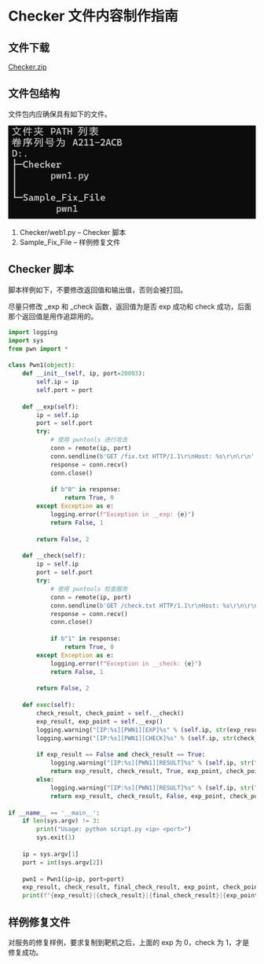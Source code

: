 # Checker 文件内容制作指南
文件下载
----

[Checker.zip](Checker.zip)

文件包结构
-----

文件包内应确保具有如下的文件。

![](Checker%20%E6%96%87%E4%BB%B6%E5%86%85%E5%AE%B9%E5%88%B6%E4%BD%9C%E6%8C%87%E5%8D%97_image.png)

1.  Checker/web1.py – Checker 脚本
2.  Sample\_Fix\_File – 样例修复文件

Checker 脚本
----------

脚本样例如下，不要修改返回值和输出值，否则会被打回。

尽量只修改 \_exp 和 \_check 函数，返回值为是否 exp 成功和 check 成功，后面那个返回值是用作追踪用的。

```python
import logging
import sys
from pwn import *

class Pwn1(object):
    def __init__(self, ip, port=20003):
        self.ip = ip
        self.port = port

    def __exp(self):
        ip = self.ip
        port = self.port
        try:
            # 使用 pwntools 进行攻击
            conn = remote(ip, port)
            conn.sendline(b'GET /fix.txt HTTP/1.1\r\nHost: %s\r\n\r\n' % ip.encode())
            response = conn.recv()
            conn.close()

            if b"0" in response:
                return True, 0
        except Exception as e:
            logging.error(f"Exception in __exp: {e}")
            return False, 1

        return False, 2

    def __check(self):
        ip = self.ip
        port = self.port
        try:
            # 使用 pwntools 检查服务
            conn = remote(ip, port)
            conn.sendline(b'GET /check.txt HTTP/1.1\r\nHost: %s\r\n\r\n' % ip.encode())
            response = conn.recv()
            conn.close()

            if b"1" in response:
                return True, 0
        except Exception as e:
            logging.error(f"Exception in __check: {e}")
            return False, 1

        return False, 2

    def exec(self):
        check_result, check_point = self.__check()
        exp_result, exp_point = self.__exp()
        logging.warning("[IP:%s][PWN1][EXP]%s" % (self.ip, str(exp_result)))
        logging.warning("[IP:%s][PWN1][CHECK]%s" % (self.ip, str(check_result)))

        if exp_result == False and check_result == True:
            logging.warning("[IP:%s][PWN1][RESULT]%s" % (self.ip, str("True")))
            return exp_result, check_result, True, exp_point, check_point
        else:
            logging.warning("[IP:%s][PWN1][RESULT]%s" % (self.ip, str("False")))
            return exp_result, check_result, False, exp_point, check_point

if __name__ == '__main__':
    if len(sys.argv) != 3:
        print("Usage: python script.py <ip> <port>")
        sys.exit(1)
    
    ip = sys.argv[1]
    port = int(sys.argv[2])
    
    pwn1 = Pwn1(ip=ip, port=port)
    exp_result, check_result, final_check_result, exp_point, check_point = pwn1.exec()
    print(f"{exp_result}|{check_result}|{final_check_result}|{exp_point}|{check_point}")
```

样例修复文件
------

对服务的修复样例，要求复制到靶机之后，上面的 exp 为 0，check 为 1，才是修复成功。